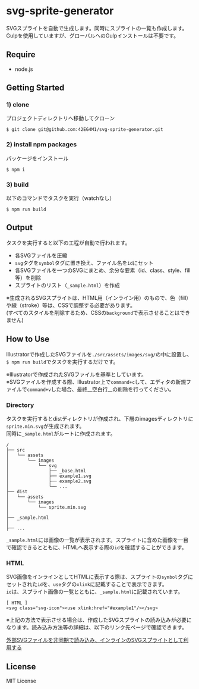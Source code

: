 # svg-sprite-generator

SVGスプライトを自動で生成します。同時にスプライトの一覧も作成します。  
Gulpを使用していますが、グローバルへのGulpインストールは不要です。


## Require

- node.js


## Getting Started

### 1) clone

プロジェクトディレクトリへ移動してクローン

    $ git clone git@github.com:42EG4M1/svg-sprite-generator.git


### 2) install npm packages

パッケージをインストール

    $ npm i


### 3) build

以下のコマンドでタスクを実行（watchなし）

    $ npm run build


## Output

タスクを実行すると以下の工程が自動で行われます。

- 各SVGファイルを圧縮
- `svg`タグを`symbol`タグに置き換え、ファイル名を`id`にセット
- 各SVGファイルを一つのSVGにまとめ、余分な要素（id、class、style、fill等）を削除
- スプライトのリスト（`_sample.html`）を作成

※生成されるSVGスプライトは、HTML用（インライン用）のもので、色（fill）や線（stroke）等は、CSSで調整する必要があります。  
(すべてのスタイルを削除するため、CSSの`background`で表示させることはできません)


## How to Use

Illustratorで作成したSVGファイルを`./src/assets/images/svg/`の中に設置し、`$ npm run build`でタスクを実行するだけです。  

※Illustratorで作成されたSVGファイルを基準としています。  
※SVGファイルを作成する際、Illustrator上で`command+c`して、エディタの新規ファイルで`command+v`した場合、最終__空白行__の削除を行ってください。


### Directory

タスクを実行するとdistディレクトリが作成され、下層のimagesディレクトリに`sprite.min.svg`が生成されます。  
同時に`_sample.html`がルートに作成されます。

    /
    ├── src
    │   └── assets
    │       └── images
    │           └── svg
    │               ├── _base.html
    │               ├── example1.svg
    │               ├── example2.svg
    │               └── ...
    ├── dist
    │   └── assets
    │       └── images
    │           └── sprite.min.svg
    │
    ├── _sample.html
    │
    ├── ...


`_sample.html`には画像の一覧が表示されます。スプライトに含めた画像を一目で確認できるとともに、HTMLへ表示する際の`id`を確認することができます。


### HTML

SVG画像をインラインとしてHTMLに表示する際は、スプライトの`symbol`タグにセットされた`id`を、`use`タグの`xlink`に記載することで表示できます。  
`id`は、スプライト画像の一覧とともに、`_sample.html`に記載されています。  

    [ HTML ]
    <svg class="svg-icon"><use xlink:href="#example1"/></svg>

※上記の方法で表示させる場合は、作成したSVGスプライトの読み込みが必要になります。読み込み方法等の詳細は、以下のリンク先ページで確認できます。  

[外部SVGファイルを非同期で読み込み、インラインのSVGスプライトとして利用する](http://theorthodoxworks.com/web-design/svg-sprite-async-load/)

## License
MIT License